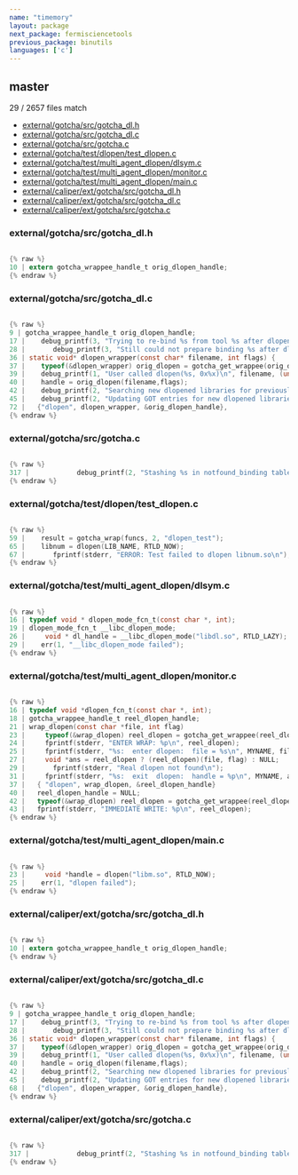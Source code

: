 ```yaml
---
name: "timemory"
layout: package
next_package: fermisciencetools
previous_package: binutils
languages: ['c']
---
```

## master
29 / 2657 files match

 - [external/gotcha/src/gotcha_dl.h](#externalgotchasrcgotcha_dlh)
 - [external/gotcha/src/gotcha_dl.c](#externalgotchasrcgotcha_dlc)
 - [external/gotcha/src/gotcha.c](#externalgotchasrcgotchac)
 - [external/gotcha/test/dlopen/test_dlopen.c](#externalgotchatestdlopentest_dlopenc)
 - [external/gotcha/test/multi_agent_dlopen/dlsym.c](#externalgotchatestmulti_agent_dlopendlsymc)
 - [external/gotcha/test/multi_agent_dlopen/monitor.c](#externalgotchatestmulti_agent_dlopenmonitorc)
 - [external/gotcha/test/multi_agent_dlopen/main.c](#externalgotchatestmulti_agent_dlopenmainc)
 - [external/caliper/ext/gotcha/src/gotcha_dl.h](#externalcaliperextgotchasrcgotcha_dlh)
 - [external/caliper/ext/gotcha/src/gotcha_dl.c](#externalcaliperextgotchasrcgotcha_dlc)
 - [external/caliper/ext/gotcha/src/gotcha.c](#externalcaliperextgotchasrcgotchac)

### external/gotcha/src/gotcha_dl.h

```c

{% raw %}
10 | extern gotcha_wrappee_handle_t orig_dlopen_handle;
{% endraw %}

```
### external/gotcha/src/gotcha_dl.c

```c

{% raw %}
9 | gotcha_wrappee_handle_t orig_dlopen_handle;
17 |    debug_printf(3, "Trying to re-bind %s from tool %s after dlopen\n",
28 |       debug_printf(3, "Still could not prepare binding %s after dlopen\n", binding->user_binding->name);
36 | static void* dlopen_wrapper(const char* filename, int flags) {
37 |    typeof(&dlopen_wrapper) orig_dlopen = gotcha_get_wrappee(orig_dlopen_handle);
39 |    debug_printf(1, "User called dlopen(%s, 0x%x)\n", filename, (unsigned int) flags);
40 |    handle = orig_dlopen(filename,flags);
42 |    debug_printf(2, "Searching new dlopened libraries for previously-not-found exports\n");
45 |    debug_printf(2, "Updating GOT entries for new dlopened libraries\n");
72 |   {"dlopen", dlopen_wrapper, &orig_dlopen_handle},
{% endraw %}

```
### external/gotcha/src/gotcha.c

```c

{% raw %}
317 |            debug_printf(2, "Stashing %s in notfound_binding table to re-lookup on dlopens\n",
{% endraw %}

```
### external/gotcha/test/dlopen/test_dlopen.c

```c

{% raw %}
59 |    result = gotcha_wrap(funcs, 2, "dlopen_test");
65 |    libnum = dlopen(LIB_NAME, RTLD_NOW);
67 |       fprintf(stderr, "ERROR: Test failed to dlopen libnum.so\n");
{% endraw %}

```
### external/gotcha/test/multi_agent_dlopen/dlsym.c

```c

{% raw %}
16 | typedef void * dlopen_mode_fcn_t(const char *, int);
19 | dlopen_mode_fcn_t __libc_dlopen_mode;
26 |     void * dl_handle = __libc_dlopen_mode("libdl.so", RTLD_LAZY);
29 | 	err(1, "__libc_dlopen_mode failed");
{% endraw %}

```
### external/gotcha/test/multi_agent_dlopen/monitor.c

```c

{% raw %}
16 | typedef void *dlopen_fcn_t(const char *, int);
18 | gotcha_wrappee_handle_t reel_dlopen_handle;
21 | wrap_dlopen(const char *file, int flag)
23 |     typeof(&wrap_dlopen) reel_dlopen = gotcha_get_wrappee(reel_dlopen_handle);
24 |     fprintf(stderr, "ENTER WRAP: %p\n", reel_dlopen);
25 |     fprintf(stderr, "%s:  enter dlopen:  file = %s\n", MYNAME, file);
27 |     void *ans = reel_dlopen ? (reel_dlopen)(file, flag) : NULL;
29 |       fprintf(stderr, "Real dlopen not found\n");
31 |     fprintf(stderr, "%s:  exit  dlopen:  handle = %p\n", MYNAME, ans);
37 |   { "dlopen", wrap_dlopen, &reel_dlopen_handle}
40 |   reel_dlopen_handle = NULL;
42 |   typeof(&wrap_dlopen) reel_dlopen = gotcha_get_wrappee(reel_dlopen_handle);
43 |   fprintf(stderr, "IMMEDIATE WRITE: %p\n", reel_dlopen);
{% endraw %}

```
### external/gotcha/test/multi_agent_dlopen/main.c

```c

{% raw %}
23 |     void *handle = dlopen("libm.so", RTLD_NOW);
25 | 	err(1, "dlopen failed");
{% endraw %}

```
### external/caliper/ext/gotcha/src/gotcha_dl.h

```c

{% raw %}
10 | extern gotcha_wrappee_handle_t orig_dlopen_handle;
{% endraw %}

```
### external/caliper/ext/gotcha/src/gotcha_dl.c

```c

{% raw %}
9 | gotcha_wrappee_handle_t orig_dlopen_handle;
17 |    debug_printf(3, "Trying to re-bind %s from tool %s after dlopen\n",
28 |       debug_printf(3, "Still could not prepare binding %s after dlopen\n", binding->user_binding->name);
36 | static void* dlopen_wrapper(const char* filename, int flags) {
37 |    typeof(&dlopen_wrapper) orig_dlopen = gotcha_get_wrappee(orig_dlopen_handle);
39 |    debug_printf(1, "User called dlopen(%s, 0x%x)\n", filename, (unsigned int) flags);
40 |    handle = orig_dlopen(filename,flags);
42 |    debug_printf(2, "Searching new dlopened libraries for previously-not-found exports\n");
45 |    debug_printf(2, "Updating GOT entries for new dlopened libraries\n");
68 |   {"dlopen", dlopen_wrapper, &orig_dlopen_handle},
{% endraw %}

```
### external/caliper/ext/gotcha/src/gotcha.c

```c

{% raw %}
317 |            debug_printf(2, "Stashing %s in notfound_binding table to re-lookup on dlopens\n",
{% endraw %}

```
